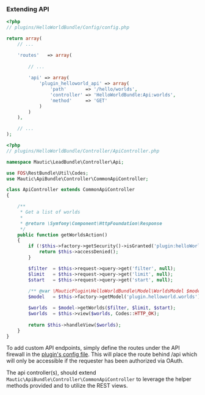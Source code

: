 ### Extending API
```php
<?php
// plugins/HelloWorldBundle/Config/config.php

return array(
    // ...

    'routes'   => array(
        
        // ...
        
        'api' => array(
            'plugin_helloworld_api' => array(
                'path'       => '/hello/worlds',
                'controller' => 'HelloWorldBundle:Api:worlds',
                'method'     => 'GET'
            )
        )
    ),

    // ...
);
```

```php
<?php
// plugins/HelloWorldBundle/Controller/ApiController.php

namespace Mautic\LeadBundle\Controller\Api;

use FOS\RestBundle\Util\Codes;
use Mautic\ApiBundle\Controller\CommonApiController;

class ApiController extends CommonApiController
{

    /**
     * Get a list of worlds
     * 
     * @return \Symfony\Component\HttpFoundation\Response
     */
    public function getWorldsAction()
    {
        if (!$this->factory->getSecurity()->isGranted('plugin:helloWorld:worlds:view')) {
            return $this->accessDenied();
        }

        $filter  = $this->request->query->get('filter', null);
        $limit   = $this->request->query->get('limit', null);
        $start   = $this->request->query->get('start', null);
        
        /** @var \MauticPlugin\HelloWorldBundle\Model\WorldsModel $model */
        $model   = $this->factory->getModel('plugin.helloworld.worlds');

        $worlds  = $model->getWorlds($filter, $limit, $start);
        $worlds  = $this->view($worlds, Codes::HTTP_OK);
        
        return $this->handleView($worlds);
    }
}
```

To add custom API endpoints, simply define the routes under the API firewall in the [plugin's config file](#routes). This will place the route behind /api which will only be accessible if the requester has been authorized via OAuth.
 
The api controller(s), should extend `Mautic\ApiBundle\Controller\CommonApiController` to leverage the helper methods provided and to utilize the REST views.
